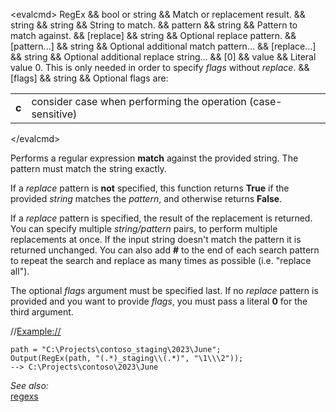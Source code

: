 \<evalcmd\> RegEx && bool or string && Match or replacement result. && string && string && String to match. && pattern && string && Pattern to match against. && \[replace\] && string && Optional replace pattern. && \[pattern...\] && string && Optional additional match pattern... && \[replace...\] && string && Optional additional replace string... && \[0\] && value && Literal value 0. This is only needed in order to specify *flags* without *replace*. && \[flags\] && string && Optional flags are:

|       |                                                              |
|-------|--------------------------------------------------------------|
| **c** | consider case when performing the operation (case-sensitive) |

\</evalcmd\>

Performs a regular expression **match** against the provided string. The pattern must match the string exactly.

If a *replace* pattern is **not** specified, this function returns **True** if the provided *string* matches the *pattern*, and otherwise returns **False**.

If a *replace* pattern is specified, the result of the replacement is returned. You can specify multiple *string/pattern* pairs, to perform multiple replacements at once. If the input string doesn't match the pattern it is returned unchanged. You can also add **\#** to the end of each search pattern to repeat the search and replace as many times as possible (i.e. "replace all").

The optional *flags* argument must be specified last. If no *replace* pattern is provided and you want to provide *flags*, you must pass a literal **0** for the third argument.

//<Example://>

    path = "C:\Projects\contoso_staging\2023\June";
    Output(RegEx(path, "(.*)_staging\\(.*)", "\1\\\2"));
    --> C:\Projects\contoso\2023\June

*See also:*  
[regexs](regexs.md)
